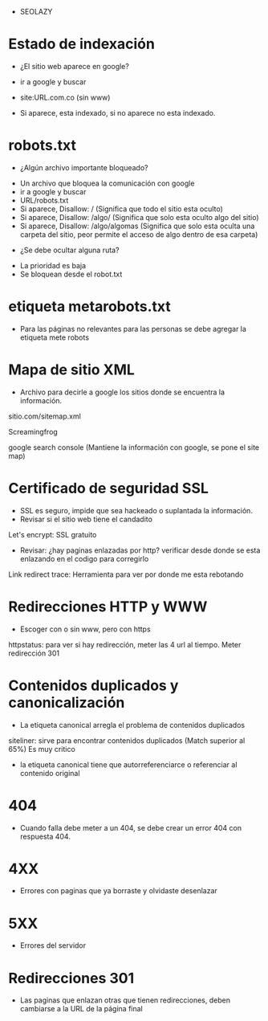- SEOLAZY

# Estado de indexación

- ¿El sitio web aparece en google?

- ir a google y buscar
- site:URL.com.co (sin www)
- Si aparece, esta indexado, si no aparece no esta indexado.


# robots.txt

* ¿Algún archivo importante bloqueado?
- Un archivo que bloquea la comunicación con google
- ir a google y buscar
- URL/robots.txt
- Si aparece, Disallow: / (Significa que todo el sitio esta oculto)
- Si aparece, Disallow: /algo/ (Significa que solo esta oculto algo del sitio)
- Si aparece, Disallow: /algo/algomas (Significa que solo esta oculta una carpeta del sitio, peor permite el acceso de algo dentro de esa carpeta)

* ¿Se debe ocultar alguna ruta?
- La prioridad es baja
- Se bloquean desde el robot.txt


# etiqueta metarobots.txt

- Para las páginas no relevantes para las personas se debe agregar la etiqueta mete robots

# Mapa de sitio XML

- Archivo para decirle a google los sitios donde se encuentra la información.

sitio.com/sitemap.xml

Screamingfrog

google search console (Mantiene la información con google, se pone el site map)

# Certificado de seguridad SSL

- SSL es seguro, impide que sea hackeado o suplantada la información.
- Revisar si el sitio web tiene el candadito

Let's encrypt: SSL gratuito

- Revisar: ¿hay paginas enlazadas por http? verificar desde donde se esta enlazando en el codigo para corregirlo

Link redirect trace: Herramienta para ver por donde me esta rebotando

# Redirecciones HTTP y WWW

- Escoger con o sin www, pero con https

httpstatus: para ver si hay redirección, meter las 4 url al tiempo. Meter redirección 301

# Contenidos duplicados y canonicalización

- La etiqueta canonical arregla el problema de contenidos duplicados

siteliner: sirve para encontrar contenidos duplicados (Match superior al 65%) Es muy critico

- la etiqueta canonical tiene que autorreferenciarce o referenciar al contenido original

# 404

- Cuando falla debe meter a un 404, se debe crear un error 404 con respuesta 404.

# 4XX

- Errores con paginas que ya borraste y olvidaste desenlazar

# 5XX

- Errores del servidor

# Redirecciones 301

- Las paginas que enlazan otras que tienen redirecciones, deben cambiarse a la URL de la página final
